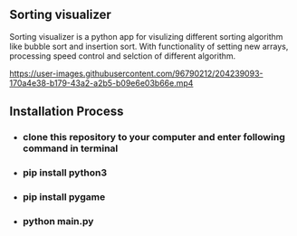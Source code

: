 ## Sorting visualizer

Sorting visualizer is a python app for visulizing different sorting algorithm like bubble sort and insertion sort. 
With functionality of setting new arrays, processing speed control and selction of different algorithm.



https://user-images.githubusercontent.com/96790212/204239093-170a4e38-b179-43a2-a2b5-b09e6e03b66e.mp4





## Installation Process

- ### clone this repository to your computer and enter following command in terminal
- ### pip install python3
- ### pip install pygame
- ### python main.py

